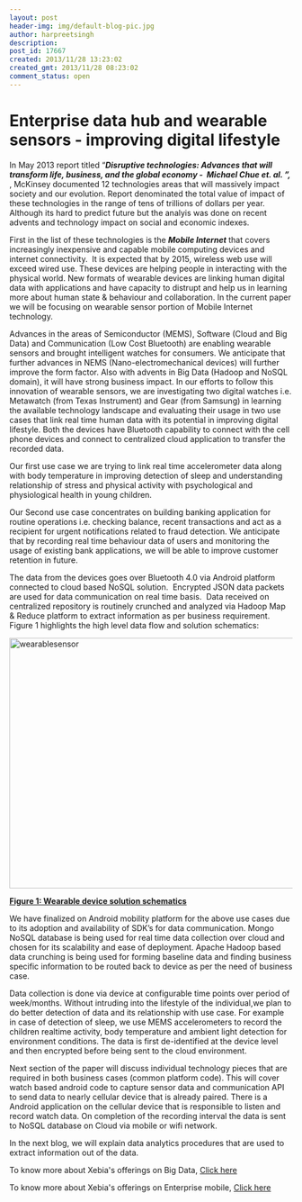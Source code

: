 ```yaml
---
layout: post
header-img: img/default-blog-pic.jpg
author: harpreetsingh
description: 
post_id: 17667
created: 2013/11/28 13:23:02
created_gmt: 2013/11/28 08:23:02
comment_status: open
---
```


# Enterprise data hub and wearable sensors - improving digital lifestyle

<p>In May 2013 report titled “<b><i>Disruptive technologies: Advances that will transform life, business, and the global economy -  Michael Chue et. al. ”, </i></b>, McKinsey documented 12 technologies areas that will massively impact society and our evolution. Report denominated the total value of impact of these technologies in the range of tens of trillions of dollars per year. Although its hard to predict future but the analyis was done on recent advents and technology impact on social and economic indexes.</p>
<p>First in the list of these technologies is the <b><i>Mobile Internet</i></b> that covers increasingly inexpensive and capable mobile computing devices and internet connectivity.  It is expected that by 2015, wireless web use will exceed wired use. These devices are helping people in interacting with the physical world. New formats of wearable devices are linking human digital data with applications and have capacity to distrupt and help us in learning more about human state &amp; behaviour and collaboration. In the current paper we will be focusing on wearable sensor portion of Mobile Internet technology.</p>
<p>Advances in the areas of Semiconductor (MEMS), Software (Cloud and Big Data) and Communication (Low Cost Bluetooth) are enabling wearable sensors and brought intelligent watches for consumers. We anticipate that further advances in NEMS (Nano-electromechanical devices) will further improve the form factor. Also with advents in Big Data (Hadoop and NoSQL domain), it will have strong business impact. In our efforts to follow this innovation of wearable sensors, we are investigating two digital watches i.e. Metawatch (from Texas Instrument) and Gear (from Samsung) in learning the available technology landscape and evaluating their usage in two use cases that link real time human data with its potential in improving digital lifestyle. Both the devices have Bluetooth capability to connect with the cell phone devices and connect to centralized cloud application to transfer the recorded data.</p>
<p>Our first use case we are trying to link real time accelerometer data along with body temperature in improving detection of sleep and understanding relationship of stress and physical activity with psychological and physiological health in young children.</p>
<p>Our Second use case concentrates on building banking application for routine operations i.e. checking balance, recent transactions and act as a recipient for urgent notifications related to fraud detection. We anticipate that by recording real time behaviour data of users and monitoring the usage of existing bank applications, we will be able to improve customer retention in future.</p>
<p>The data from the devices goes over Bluetooth 4.0 via Android platform connected to cloud based NoSQL solution.  Encrypted JSON data packets are used for data communication on real time basis.  Data received on centralized repository is routinely crunched and analyzed via Hadoop Map &amp; Reduce platform to extract information as per business requirement. Figure 1 highlights the high level data flow and solution schematics:</p>
<p><a href="http://xebee.xebia.in/wp-content/uploads/2013/11/wearablesensor.jpg"><img class="aligncenter size-large wp-image-17668" alt="wearablesensor" src="http://xebee.xebia.in/wp-content/uploads/2013/11/wearablesensor-1024x736.jpg" width="620" height="445" /></a></p>
<p><b><span style="text-decoration: underline;">Figure 1: Wearable device solution schematics</span></b></p>
<p>We have finalized on Android mobility platform for the above use cases due to its adoption and availability of SDK’s for data communication. Mongo NoSQL database is being used for real time data collection over cloud and chosen for its scalability and ease of deployment. Apache Hadoop based data crunching is being used for forming baseline data and finding business specific information to be routed back to device as per the need of business case.</p>
<p>Data collection is done via device at configurable time points over period of week/months. Without intruding into the lifestyle of the individual,we plan to do better detection of data and its relationship with use case. For example in case of detection of sleep, we use MEMS accelerometers to record the children realtime activity, body temperature and ambient light detection for environment conditions. The data is first de-identified at the device level and then encrypted before being sent to the cloud environment.</p>
<p>Next section of the paper will discuss individual technology pieces that are required in both business cases (common platform code). This will cover watch based android code to capture sensor data and communication API to send data to nearly cellular device that is already paired. There is a Android application on the cellular device that is responsible to listen and record watch data. On completion of the recording interval the data is sent to NoSQL database on Cloud via mobile or wifi network.</p>
<p>In the next blog, we will explain data analytics procedures that are used to extract information out of the data.</p>
<p>To know more about Xebia's offerings on Big Data, <a href="http://www.xebia.in/big-data.html">Click here</a></p>
<p>To know more about Xebia's offerings on Enterprise mobile, <a href="http://www.xebia.in/enterprise-mobile.html">Click here</a></p>